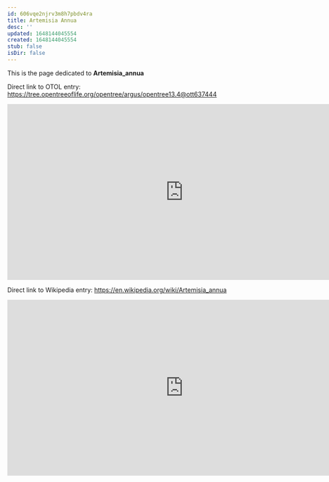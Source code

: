 ```yaml
---
id: 606vqe2njrv3m8h7pbdv4ra
title: Artemisia Annua
desc: ''
updated: 1648144045554
created: 1648144045554
stub: false
isDir: false
---
```

This is the page dedicated to **Artemisia_annua**


Direct link to OTOL entry: https://tree.opentreeoflife.org/opentree/argus/opentree13.4@ott637444



<html>
    <body>
    <iframe src="https://tree.opentreeoflife.org/opentree/argus/opentree13.4@ott637444"
    width="800" height="400" frameborder="0" allowfullscreen> </iframe>
    </body>
</html>
    


Direct link to Wikipedia entry: https://en.wikipedia.org/wiki/Artemisia_annua



<html>
    <body>
    <iframe src="https://en.wikipedia.org/wiki/Artemisia_annua"
    width="800" height="400" frameborder="0" allowfullscreen> </iframe>
    </body>
</html>
    
